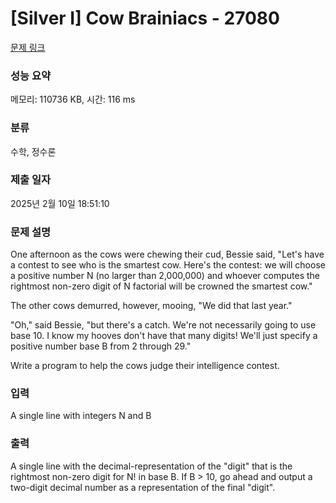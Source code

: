 # [Silver I] Cow Brainiacs - 27080 

[문제 링크](https://www.acmicpc.net/problem/27080) 

### 성능 요약

메모리: 110736 KB, 시간: 116 ms

### 분류

수학, 정수론

### 제출 일자

2025년 2월 10일 18:51:10

### 문제 설명

<p>One afternoon as the cows were chewing their cud, Bessie said, "Let's have a contest to see who is the smartest cow.  Here's the contest:  we will choose a positive number N (no larger than 2,000,000) and whoever computes the rightmost non-zero digit of N factorial will be crowned the smartest cow."</p>

<p>The other cows demurred, however, mooing, "We did that last year."</p>

<p>"Oh," said Bessie, "but there's a catch.  We're not necessarily going to use base 10.  I know my hooves don't have that many digits!  We'll just specify a positive number base B from 2 through 29."</p>

<p>Write a program to help the cows judge their intelligence contest.</p>

### 입력 

 <p>A single line with integers N and B</p>

### 출력 

 <p>A single line with the decimal-representation of the "digit" that is the rightmost non-zero digit for N! in base B.  If B > 10, go ahead and output a two-digit decimal number as a representation of the final "digit".</p>

